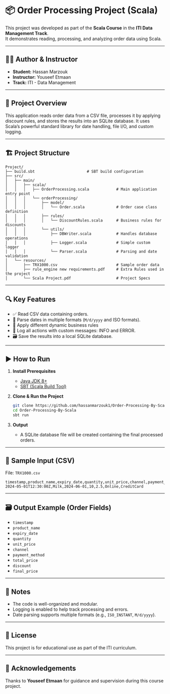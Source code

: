 # 📦 Order Processing Project (Scala)

This project was developed as part of the **Scala Course** in the **ITI Data Management Track**.  
It demonstrates reading, processing, and analyzing order data using Scala.

---

## 👨‍🎓 Author & Instructor

- **Student:** Hassan Marzouk  
- **Instructor:** Youseef Etmaan  
- **Track:** ITI - Data Management

---

## 📌 Project Overview

This application reads order data from a CSV file, processes it by applying discount rules, and stores the results into an SQLite database. It uses Scala’s powerful standard library for date handling, file I/O, and custom logging.

---

## 🏗️ Project Structure

```
Project/
├── build.sbt                       # SBT build configuration
├── src/
│   ├── main/
│   │   ├── scala/
│   │   │   ├── OrderProcessing.scala            # Main application entry point
│   │   │   └── orderProcessing/
│   │   │       ├── model/
│   │   │       │   └── Order.scala              # Order case class definition
│   │   │       ├── rules/
│   │   │       │   └── DiscountRules.scala      # Business rules for discounts
│   │   │       └── utils/
│   │   │           ├── DBWriter.scala           # Handles database operations
│   │   │           ├── Logger.scala             # Simple custom logger
│   │   │           └── Parser.scala             # Parsing and date validation
│   └── resources/
│       ├── TRX1000.csv                          # Sample order data
│       ├── rule_engine new requirements.pdf     # Extra Rules used in the project
│       └── Scala Project.pdf                    # Project Specs
```

---

## 🔍 Key Features

- ✅ Read CSV data containing orders.
- 📆 Parse dates in multiple formats (`M/d/yyyy` and ISO formats).
- 🧠 Apply different dynamic business rules
- 📝 Log all actions with custom messages: INFO and ERROR.
- 🗃️ Save the results into a local SQLite database.

---

## ▶️ How to Run

1. **Install Prerequisites**
   - [Java JDK 8+](https://adoptopenjdk.net/)
   - [SBT (Scala Build Tool)](https://www.scala-sbt.org/)

2. **Clone & Run the Project**
   ```bash
   git clone https://github.com/hassanmarzouk1/Order-Processing-By-Scala/
   cd Order-Processing-By-Scala
   sbt run
   ```

3. **Output**
   - A SQLite database file will be created containing the final processed orders.

---

## 🧪 Sample Input (CSV)

File: `TRX1000.csv`

```csv
timestamp,product_name,expiry_date,quantity,unit_price,channel,payment_method
2024-05-01T12:30:00Z,Milk,2024-06-01,10,2.5,Online,CreditCard
```

---

## 🗃️ Output Example (Order Fields)

- `timestamp`
- `product_name`
- `expiry_date`
- `quantity`
- `unit_price`
- `channel`
- `payment_method`
- `total_price`
- `discount`
- `final_price`

---

## 📓 Notes

- The code is well-organized and modular.
- Logging is enabled to help track processing and errors.
- Date parsing supports multiple formats (e.g., `ISO_INSTANT`, `M/d/yyyy`).

---

## 📜 License

This project is for educational use as part of the ITI curriculum.

---

## 🙌 Acknowledgements

Thanks to **Youseef Etmaan** for guidance and supervision during this course project.

